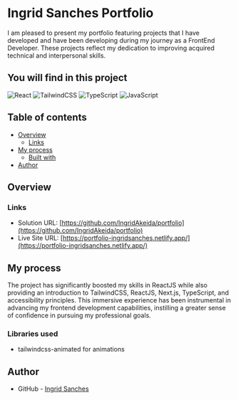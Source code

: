 # Ingrid Sanches Portfolio

I am pleased to present my portfolio featuring projects that I have developed and have been developing during my journey as a FrontEnd Developer. These projects reflect my dedication to improving acquired technical and interpersonal skills.

## You will find in this project

![React](https://img.shields.io/badge/react-%2320232a.svg?style=for-the-badge&logo=react&logoColor=%2361DAFB) ![TailwindCSS](https://img.shields.io/badge/tailwindcss-%2338B2AC.svg?style=for-the-badge&logo=tailwind-css&logoColor=white) ![TypeScript](https://img.shields.io/badge/typescript-%23007ACC.svg?style=for-the-badge&logo=typescript&logoColor=white) ![JavaScript](https://img.shields.io/badge/javascript-%23323330.svg?style=for-the-badge&logo=javascript&logoColor=%23F7DF1E)  

## Table of contents

- [Overview](#overview)
  - [Links](#links)
- [My process](#my-process)
  - [Built with](#libraries-used)
- [Author](#author)

## Overview

### Links

- Solution URL: [https://github.com/IngridAkeida/portfolio](https://github.com/IngridAkeida/portfolio)
- Live Site URL: [https://portfolio-ingridsanches.netlify.app/](https://portfolio-ingridsanches.netlify.app/)

## My process

The project has significantly boosted my skills in ReactJS while also providing an introduction to TailwindCSS, ReactJS, Next.js, TypeScript, and accessibility principles. This immersive experience has been instrumental in advancing my frontend development capabilities, instilling a greater sense of confidence in pursuing my professional goals.

### Libraries used

- tailwindcss-animated for animations 


## Author

- GitHub - [Ingrid Sanches](https://github.com/ingridAkeida)
